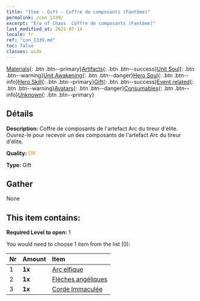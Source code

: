 ```yaml
---
title: "Item - Gift - Coffre de composants (Fantôme)"
permalink: /con_1339/
excerpt: "Era of Chaos  Coffre de composants (Fantôme)"
last_modified_at: 2021-07-14
locale: fr
ref: "con_1339.md"
toc: false
classes: wide
---
```

 [Materials](/ItemsFR/){: .btn .btn--primary}[Artifacts](/ItemsFR/Artifacts/){: .btn .btn--success}[Unit Soul](/ItemsFR/UnitSoul/){: .btn .btn--warning}[Unit Awakening](/ItemsFR/UnitAwakening/){: .btn .btn--danger}[Hero Soul](/ItemsFR/HeroSoul/){: .btn .btn--info}[Hero Skill](/ItemsFR/HeroSkill/){: .btn .btn--primary}[Gift](/ItemsFR/Gift/){: .btn .btn--success}[Event related](/ItemsFR/Events/){: .btn .btn--warning}[Avatars](/ItemsFR/Avatars/){: .btn .btn--danger}[Consumables](/ItemsFR/Consumables/){: .btn .btn--info}[Unknown](/ItemsFR/Unknown/){: .btn .btn--primary}

## Détails
 **Description:** Coffre de composants de l'artefact Arc du tireur d'élite. Ouvrez-le pour recevoir un des composants de l'artefact Arc du tireur d'élite.

 **Quality:** <span style="color: #FF8C00">OK</span>

 **Type:** Gift

## Gather

  None

## This item contains:

 **Required Level to open:** 1

 You would need to choose 1 item from the list (0):

  | Nr | Amount |     Item    |
  |:---|:-------|:------------|
  | 1 |  **1x** | [Arc elfique](/ItemsFR/art_103/) |  | 
  | 2 |  **1x** | [Flèches angéliques](/ItemsFR/art_104/) |  | 
  | 3 |  **1x** | [Corde Immaculée](/ItemsFR/art_105/) |  | 
